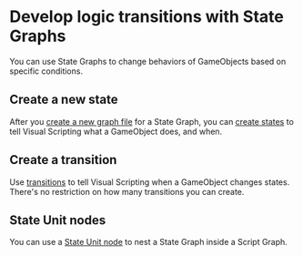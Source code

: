 ﻿# Develop logic transitions with State Graphs

You can use State Graphs to change behaviors of GameObjects based on specific conditions. 

## Create a new state 

After you [create a new graph file](vs-create-graph.md) for a State Graph, you can [create states](vs-create-state.md) to tell Visual Scripting what a GameObject does, and when. 

## Create a transition 

Use [transitions](vs-transitions.md) to tell Visual Scripting when a GameObject changes states. There's no restriction on how many transitions you can create. 

## State Unit nodes 

You can use a [State Unit node](vs-nesting-state-unit-node.md) to nest a State Graph inside a Script Graph. 